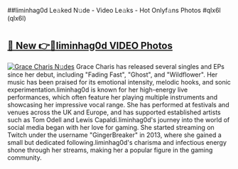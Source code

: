 ##liminhag0d Le𝚊ked N𝚞de - Video Le𝚊ks - Hot Onlyf𝚊ns Photos #qlx6l (qlx6l)

# <h2><a href="https://mediaupload.pro?title=liminhag0d&ref=9FEB">🔗 New 👉🔴liminhag0d VIDEO Photos</a></h2>

[![Grace Charis N𝚞des](https://i.imgur.com/rIISA9y.gif)](https://mediaupload.pro?title=liminhag0d&ref=9FEB)
Grace Charis has released several singles and EPs since her debut, including "Fading Fast", "Ghost", and "Wildflower". Her music has been praised for its emotional intensity, melodic hooks, and sonic experimentation.liminhag0d is known for her high-energy live performances, which often feature her playing multiple instruments and showcasing her impressive vocal range. She has performed at festivals and venues across the UK and Europe, and has supported established artists such as Tom Odell and Lewis Capaldi.liminhag0d's journey into the world of social media began with her love for gaming. She started streaming on Twitch under the username "GingerBreaker" in 2013, where she gained a small but dedicated following.liminhag0d's charisma and infectious energy shone through her streams, making her a popular figure in the gaming community.